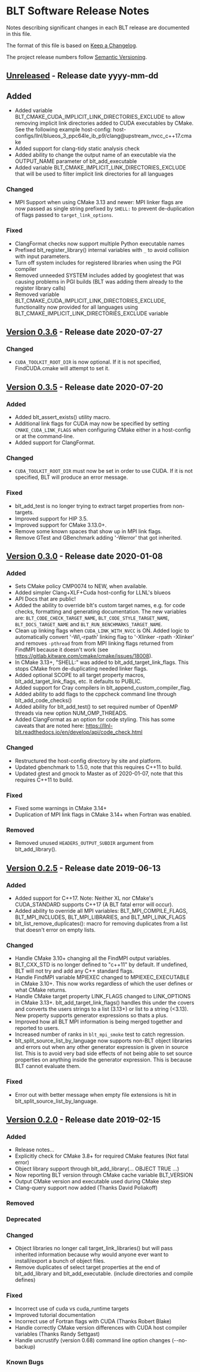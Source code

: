 # BLT Software Release Notes

Notes describing significant changes in each BLT release are documented
in this file.

The format of this file is based on [Keep a Changelog](http://keepachangelog.com/en/1.0.0/).

The project release numbers follow [Semantic Versioning](http://semver.org/spec/v2.0.0.html).

## [Unreleased] - Release date yyyy-mm-dd

## Added
- Added variable BLT_CMAKE_CUDA_IMPLICIT_LINK_DIRECTORIES_EXCLUDE to allow removing
  implicit link directories added to CUDA executables by CMake. See the following example host-config:
  host-configs/llnl/blueos_3_ppc64le_ib_p9/clang@upstream_nvcc_c++17.cmake
- Added support for clang-tidy static analysis check
- Added ability to change the output name of an executable via the OUTPUT_NAME
  parameter of blt_add_executable
- Added variable BLT_CMAKE_IMPLICIT_LINK_DIRECTORIES_EXCLUDE that will be used to filter
  implicit link directories for all languages

### Changed
- MPI Support when using CMake 3.13 and newer: MPI linker flags are now passed
  as single string prefixed by ``SHELL:`` to prevent de-duplication of flags
  passed to ``target_link_options``.

### Fixed
- ClangFormat checks now support multiple Python executable names
- Prefixed blt_register_library() internal variables with ``_`` to avoid collision
  with input parameters.
- Turn off system includes for registered libraries when using the PGI compiler
- Removed unneeded SYSTEM includes added by googletest that was causing problems
  in PGI builds (BLT was adding them already to the register library calls)
- Removed variable BLT_CMAKE_CUDA_IMPLICIT_LINK_DIRECTORIES_EXCLUDE, functionality now
  provided for all languages using BLT_CMAKE_IMPLICIT_LINK_DIRECTORIES_EXCLUDE variable

## [Version 0.3.6] - Release date 2020-07-27

### Changed
- ``CUDA_TOOLKIT_ROOT_DIR`` is now optional. If it is not specified, FindCUDA.cmake will
  attempt to set it.

## [Version 0.3.5] - Release date 2020-07-20

### Added
- Added blt_assert_exists() utility macro.
- Additional link flags for CUDA may now be specified by setting 
  ``CMAKE_CUDA_LINK_FLAGS`` when configuring CMake either in a host-config 
  or at the command-line.
- Added support for ClangFormat.

### Changed
- ``CUDA_TOOLKIT_ROOT_DIR`` must now be set in order to use CUDA. If it is not
  specified, BLT will produce an error message.

### Fixed
- blt_add_test is no longer trying to extract target properties from non-targets.
- Improved support for HIP 3.5.
- Improved support for CMake 3.13.0+.
- Remove some known spaces that show up in MPI link flags.
- Remove GTest and GBenchmark adding '-Werror' that got inherited.


## [Version 0.3.0] - Release date 2020-01-08

### Added
- Sets CMake policy CMP0074 to NEW, when available.
- Added simpler Clang+XLF+Cuda host-config for LLNL's blueos
- API Docs that are public!
- Added the ability to override blt's custom target names, e.g. for code checks,
  formatting and generating documentation. The new variables are: ``BLT_CODE_CHECK_TARGET_NAME``,
  ``BLT_CODE_STYLE_TARGET_NAME``, ``BLT_DOCS_TARGET_NAME`` and  ``BLT_RUN_BENCHMARKS_TARGET_NAME``.
- Clean up linking flags when ``CUDA_LINK_WITH_NVCC`` is ON. Added logic to automatically convert
  '-Wl,-rpath' linking flag to '-Xlinker -rpath -Xlinker' and removes ``-pthread`` from from
  MPI linking flags returned from FindMPI because it doesn't work
  (see https://gitlab.kitware.com/cmake/cmake/issues/18008).
- In CMake 3.13+, "SHELL:" was added to blt_add_target_link_flags.  This stops CMake from de-duplicating
  needed linker flags.
- Added optional SCOPE to all target property macros, blt_add_target_link_flags, etc.  It defaults to PUBLIC.
- Added support for Cray compilers in blt_append_custom_compiler_flag.
- Added ability to add flags to the cppcheck command line through blt_add_code_checks()
- Added ability for blt_add_test() to set required number of OpenMP threads via new option NUM_OMP_THREADS.
- Added ClangFormat as an option for code styling.  This has some caveats that are noted here:
  https://llnl-blt.readthedocs.io/en/develop/api/code_check.html

### Changed
- Restructured the host-config directory by site and platform.
- Updated gbenchmark to 1.5.0, note that this requires C++11 to build.
- Updated gtest and gmock to Master as of 2020-01-07, note that this requires C++11 to build.

### Fixed
- Fixed some warnings in CMake 3.14+
- Duplication of MPI link flags in CMake 3.14+ when Fortran was enabled.

### Removed
- Removed unused ``HEADERS_OUTPUT_SUBDIR`` argument from blt_add_library().


## [Version 0.2.5] - Release date 2019-06-13

### Added
- Added support for C++17. Note: Neither XL nor CMake's CUDA_STANDARD supports
  C++17 (A BLT fatal error will occur).
- Added ability to override all MPI variables: BLT_MPI_COMPILE_FLAGS,
  BLT_MPI_INCLUDES, BLT_MPI_LIBRARIES, and BLT_MPI_LINK_FLAGS
- blt_list_remove_duplicates(): macro for removing duplicates from a list that
  doesn't error on empty lists.

### Changed
- Handle CMake 3.10+ changing all the FindMPI output variables.
- BLT_CXX_STD is no longer defined to "c++11" by default. If undefined, BLT will
  not try and add any C++ standard flags.
- Handle FindMPI variable MPIEXEC changed to MPIEXEC_EXECUTABLE in CMake 3.10+.
  This now works regardless of which the user defines or what CMake returns.
- Handle CMake target property LINK_FLAGS changed to LINK_OPTIONS in CMake 3.13+.
  blt_add_target_link_flags() handles this under the covers and converts the 
  users strings to a list (3.13+) or list to a string (<3.13).  New property supports
  generator expressions so thats a plus.
- Improved how all BLT MPI information is being merged together and reported to users.
- Increased number of ranks in `blt_mpi_smoke` test to catch regression.
- blt_split_source_list_by_language now supports non-BLT object libraries and errors
  out when any other generator expression is given in source list.  This is to avoid
  very bad side effects of not being able to set source properties on anything
  inside the generator expression.  This is because BLT cannot evaluate them.

### Fixed
- Error out with better message when empty file extensions is hit in
  blt_split_source_list_by_language.


## [Version 0.2.0] - Release date 2019-02-15

### Added
- Release notes...
- Explicitly check for CMake 3.8+ for required CMake features (Not fatal error)
- Object library support through blt_add_library(... OBJECT TRUE ...)
- Now reporting BLT version through CMake cache variable BLT_VERSION
- Output CMake version and executable used during CMake step
- Clang-query support now added (Thanks David Poliakoff)

### Removed

### Deprecated

### Changed
- Object libraries no longer call target_link_libraries() but will pass inherited information
  because why would anyone ever want to install/export a bunch of object files.
- Remove duplicates of select target properties at the end of blt_add_library and
  blt_add_executable. (include directories and compile defines)

### Fixed
- Incorrect use of cuda vs cuda_runtime targets
- Improved tutorial documentation
- Incorrect use of Fortran flags with CUDA (Thanks Robert Blake)
- Handle correctly CMake version differences with CUDA host compiler variables
  (Thanks Randy Settgast)
- Handle uncrustify (version 0.68) command line option changes (--no-backup)

### Known Bugs



[Unreleased]:    https://github.com/LLNL/blt/compare/v0.3.6...develop
[Version 0.3.6]: https://github.com/LLNL/blt/compare/v0.3.5...v0.3.6
[Version 0.3.5]: https://github.com/LLNL/blt/compare/v0.3.0...v0.3.5
[Version 0.3.0]: https://github.com/LLNL/blt/compare/v0.2.5...v0.3.0
[Version 0.2.5]: https://github.com/LLNL/blt/compare/v0.2.0...v0.2.5
[Version 0.2.0]: https://github.com/LLNL/blt/compare/v0.1.0...v0.2.0
